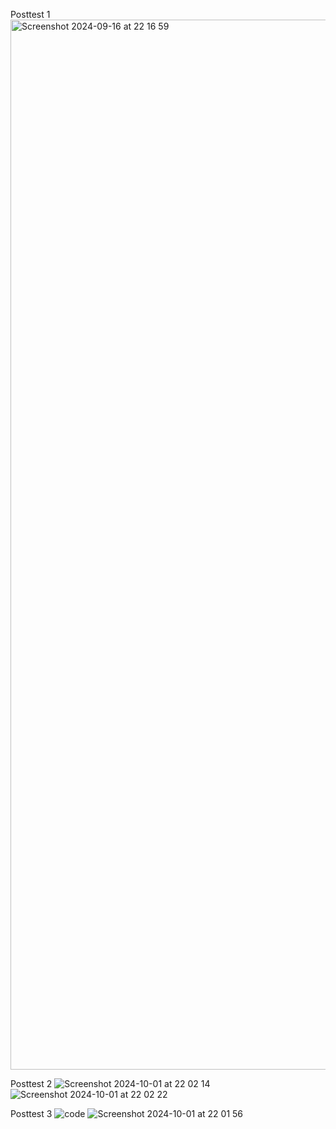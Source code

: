 Posttest 1
<img width="1680" alt="Screenshot 2024-09-16 at 22 16 59" src="https://github.com/user-attachments/assets/c20a2218-a344-4ae6-b83d-635bf3420174">

Posttest 2
![Screenshot 2024-10-01 at 22 02 14](https://github.com/user-attachments/assets/76f142ee-f396-466f-85e0-1ea9ce74d71b)
![Screenshot 2024-10-01 at 22 02 22](https://github.com/user-attachments/assets/79a93cc4-4b4a-47c8-9d36-32f743606827)

Posttest 3
![code](https://github.com/user-attachments/assets/76385a52-4f1a-4f3d-b6b0-0d9a504886d5)
![Screenshot 2024-10-01 at 22 01 56](https://github.com/user-attachments/assets/32eb1d8a-e157-4bb2-a96f-6ec9c46acbe0)
